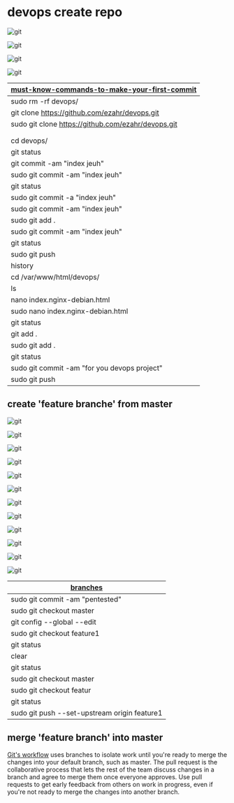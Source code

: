 # devops create repo

![git](https://github.com/ezahr/devops/blob/master/pictures/git_init.png)

![git](https://github.com/ezahr/devops/blob/master/pictures/create_new_repo.png)

![git](https://github.com/ezahr/devops/blob/master/pictures/git_commit.png)

![git](https://github.com/ezahr/devops/blob/master/pictures/git_push.png)



|[must-know-commands-to-make-your-first-commit](https://dev.to/juni/git-and-github---must-know-commands-to-make-your-first-commit-333c)
|--------------------------------------|
|sudo rm -rf devops/                                    |
|git clone https://github.com/ezahr/devops.git|
|sudo git clone https://github.com/ezahr/devops.git|
||cd ..|
||sudo cp index.nginx-debian.html ./devops|
|cd devops/|
|git status|
|git commit -am "index jeuh"|
|sudo git commit -am "index jeuh"|
|git status|
|sudo git commit -a "index jeuh"|
|sudo git commit -am  "index jeuh"|
|sudo git add .|
|sudo git commit -am  "index jeuh"|
|git status|
|sudo git push|
|history|
|cd /var/www/html/devops/|
|ls|
|nano index.nginx-debian.html |
|sudo nano index.nginx-debian.html |
|git status|
|git add .|
|sudo git add .|
|git status|
|sudo git commit -am "for you devops project"|
|sudo git push|

## create 'feature branche'  from master
![git](https://github.com/ezahr/devops/blob/master/pictures/git-branche_feature1_00.png)

![git](https://github.com/ezahr/devops/blob/master/pictures/git-branche_feature1_01.png)

![git](https://github.com/ezahr/devops/blob/master/pictures/git-branche_feature1_02.png)

![git](https://github.com/ezahr/devops/blob/master/pictures/git-branche_feature1_03.png)

![git](https://github.com/ezahr/devops/blob/master/pictures/git-branche_feature1_04.png)

![git](https://github.com/ezahr/devops/blob/master/pictures/git-branche_feature1_05.png)

![git](https://github.com/ezahr/devops/blob/master/pictures/it-branche_feature1_06.png)

![git](https://github.com/ezahr/devops/blob/master/pictures/it-branche_feature1_07.png)

![git](https://github.com/ezahr/devops/blob/master/pictures/git-branche_feature1_08.png)

![git](https://github.com/ezahr/devops/blob/master/pictures/git-branche_feature1_09.png)

![git](https://github.com/ezahr/devops/blob/master/pictures/git-branche_feature1_10.png)

![git](https://github.com/ezahr/devops/blob/master/pictures/git-branche_feature1_11.png)

|[branches](https://docs.microsoft.com/en-us/azure/devops/repos/git/branches?view=azure-devops&tabs=command-line#use-branches-to-manage-development)|
|------------------------------------------------------|
|sudo git commit -am "pentested"|
|sudo git checkout master|
|git config --global --edit|
|sudo git checkout feature1| |
|git status|
|clear|
|git status|
|sudo git checkout master|
|sudo git checkout featur|e1 |
|git status|
|sudo git push --set-upstream origin feature1|


## merge 'feature branch' into master



[Git's workflow](https://docs.microsoft.com/en-us/azure/devops/repos/git/pullrequest?view=azure-devops) uses branches to isolate work until you're ready to merge the changes into your default branch, such as master. The pull request is the collaborative process that lets the rest of the team discuss changes in a branch and agree to merge them once everyone approves. Use pull requests to get early feedback from others on work in progress, even if you're not ready to merge the changes into another branch.

